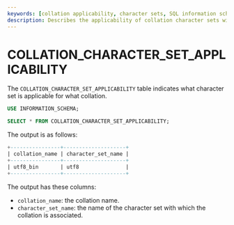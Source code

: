 ```yaml
---
keywords: [collation applicability, character sets, SQL information schema, collation management, collation details]
description: Describes the applicability of collation character sets within the SQL information schema, detailing how they can be applied and managed.
---
```


# COLLATION_CHARACTER_SET_APPLICABILITY

The `COLLATION_CHARACTER_SET_APPLICABILITY` table indicates what character set is applicable for what collation.

```sql
USE INFORMATION_SCHEMA;

SELECT * FROM COLLATION_CHARACTER_SET_APPLICABILITY;
```

The output is as follows:

```sql
+----------------+--------------------+
| collation_name | character_set_name |
+----------------+--------------------+
| utf8_bin       | utf8               |
+----------------+--------------------+
```

The output has these columns:

* `collation_name`:  the collation name.
* `character_set_name`:  the name of the character set with which the collation is associated.
